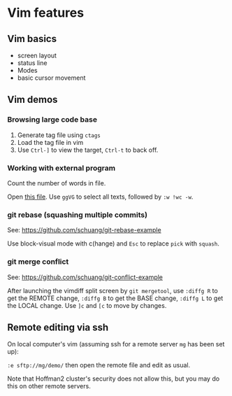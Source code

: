 # Vim features

## Vim basics

- screen layout
- status line
- Modes
- basic cursor movement


## Vim demos

### Browsing large code base

1. Generate tag file using `ctags`
2. Load the tag file in vim
3. Use `Ctrl-]` to view the target, `Ctrl-t` to back off.

### Working with external program

Count the number of words in file.

Open [this file](data/ucla.txt).
Use `ggVG` to select all texts, followed by `:w !wc -w`.


### git rebase (squashing multiple commits)

See: https://github.com/schuang/git-rebase-example

Use block-visual mode with c(hange) and `Esc` to replace `pick` with `squash`.

### git merge conflict

See: https://github.com/schuang/git-conflict-example

After launching the vimdiff split screen by `git mergetool`, use `:diffg R` to get the REMOTE change, `:diffg B` to get the BASE change,
`:diffg L` to get the LOCAL change. Use `]c` and `[c` to move by changes.


## Remote editing via ssh

On local computer's vim (assuming ssh for a remote server `mg` has been set up):

`:e sftp://mg/demo/` then open the remote file and edit as usual.

Note that Hoffman2 cluster's security does not allow this, but you may do this on
other remote servers.

